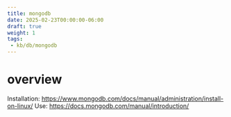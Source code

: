 ```yaml
---
title: mongodb
date: 2025-02-23T00:00:00-06:00
draft: true
weight: 1
tags:
 - kb/db/mongodb
---
```


# overview
Installation: https://www.mongodb.com/docs/manual/administration/install-on-linux/
Use: https://docs.mongodb.com/manual/introduction/